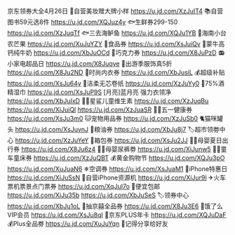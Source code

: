 京东领券大全4月26日
💄自营美妆赠大牌小样
https://u.jd.com/XzJuIT4
📚自营图书59元选8件
https://u.jd.com/XQJuz4y
🐟生鲜券299-150
https://u.jd.com/XzJuqTf 
🐟三去海鲈鱼
https://u.jd.com/XQJu1YB
🥭海南小台农芒果
https://u.jd.com/XuJuYZY
🌯食品券
https://u.jd.com/XsJuiQv
🐄蒙牛高钙纯牛奶
https://u.jd.com/XbJuOCd
🍫巧克力券
https://u.jd.com/X8JuPzD
📻小家电超品日
https://u.jd.com/X8Juqye
👚出游季服饰真5折
https://u.jd.com/X8Ju2ND
👙时尚内衣券
https://u.jd.com/XbJusiL
💰超级补贴
https://u.jd.com/XsJu64y
🧻洁柔无芯卷纸
https://u.jd.com/XzJuYy0
🧻75%酒精湿巾
https://u.jd.com/XsJuP9S
[月亮]蓝月亮 强力衣领净
https://u.jd.com/XbJuIxD
👶🏻星鲨儿童维生素
https://u.jd.com/XzJuqBu
https://u.jd.com/XiJuiQl
https://u.jd.com/XzJuaSR
🏃🏻五一健康券
https://u.jd.com/XsJu3m0
🐱宠物用品券
https://u.jd.com/XzJuSb0
🐈猫咪罐头
https://u.jd.com/XsJuvnJ
🍚粮油券
https://u.jd.com/XbJu8j7
🏷超市领劵中心
https://u.jd.com/XzJuYeY
🧳箱包券
https://u.jd.com/XsJu2JJ 
👶🏻母婴夏日出行券
https://u.jd.com/X8Ju6z4
👶🏻母婴尿裤劵
https://u.jd.com/XiJunw5
👶🏻童车童床券
https://u.jd.com/XzJuQBT
💰黄金购物节
https://u.jd.com/XQJu3pO
https://u.jd.com/XuJuaN6
❄空调券
https://u.jd.com/XsJuaM1
📱iPhone特惠日
https://u.jd.com/XiJuSsN 
📱自营iPhone资源机
https://u.jd.com/XiJur9I
✈火车票机票景点门票券
https://u.jd.com/XqJuI7o
🚚便宜包邮
https://u.jd.com/XiJu35b
https://u.jd.com/XbJuSeS
🏷领券中心
https://u.jd.com/XbJu1oL
🎲抽京囍全品券
https://u.jd.com/X8Ju3E6
🛵饿了么VIP会员
https://u.jd.com/XsJu8qI
👑京东PLUS年卡
https://u.jd.com/XQJuDaF
💰Plus全品劵
https://u.jd.com/XuJuYqn
🤩记得分享给好友